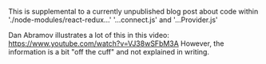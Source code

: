 This is supplemental to a currently unpublished blog post about code within './node-modules/react-redux...' '...connect.js' and '...Provider.js'

Dan Abramov illustrates a lot of this in this video: https://www.youtube.com/watch?v=VJ38wSFbM3A
However, the information is a bit "off the cuff" and not explained in writing.

